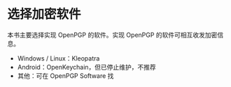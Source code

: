 # 选择加密软件

本书主要选择实现 OpenPGP 的软件。实现 OpenPGP 的软件可相互收发加密信息。

- Windows / Linux：Kleopatra
- Android：OpenKeychain，但已停止维护，不推荐
- 其他：可在 OpenPGP Software 找